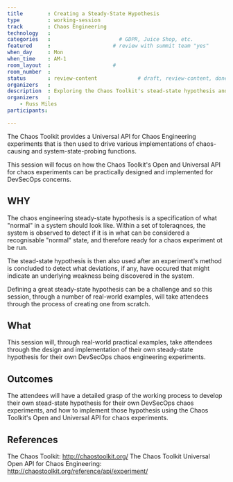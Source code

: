 ```yaml
---
title        : Creating a Steady-State Hypothesis
type         : working-session
track        : Chaos Engineering
technology   :
categories   :                      # GDPR, Juice Shop, etc.
featured     :                    # review with summit team "yes"
when_day     : Mon
when_time    : AM-1
room_layout  :                    #
room_number  :
status       : review-content             # draft, review-content, done
organizers   :
description  : Exploring the Chaos Toolkit's stead-state hypothesis and how one can be designed and constructed for DevSecOps concerns.
organizers   :
    - Russ Miles
participants:

---
```


The Chaos Toolkit provides a Universal API for Chaos Engineering experiments that is then used to drive various implementations of chaos-causing and system-state-probing functions.

This session will focus on how the Chaos Toolkit's Open and Universal API for chaos experiments can be practically designed and implemented for DevSecOps concerns.

## WHY

The chaos engineering steady-state hypothesis is a specification of what "normal" in a system should look like. Within a set of toleraqnces, the system is observed to detect if it is in what can be considered a recognisable "normal" state, and therefore ready for a chaos experiment ot be run.

The stead-state hypothesis is then also used after an experiment's method is concluded to detect what deviations, if any, have occured that might indicate an underlying weakness being discovered in the system.

Defining a great steady-state hypothesis can be a challenge and so this session, through a number of real-world examples, will take attendees through the process of creating one from scratch.

## What

This session will, through real-world practical examples, take attendees through the design and implementation of their own steady-state hypothesis for their own DevSecOps chaos engineering experiments.

## Outcomes

The attendees will have a detailed grasp of the working process to develop their own stead-state hypothesis for their own DevSecOps chaos experiments, and how to implement those hypothesis using the Chaos Toolkit's Open and Universal API for chaos experiments.

## References

The Chaos Toolkit: http://chaostoolkit.org/
The Chaos Toolkit Universal Open API for Chaos Engineering: http://chaostoolkit.org/reference/api/experiment/
